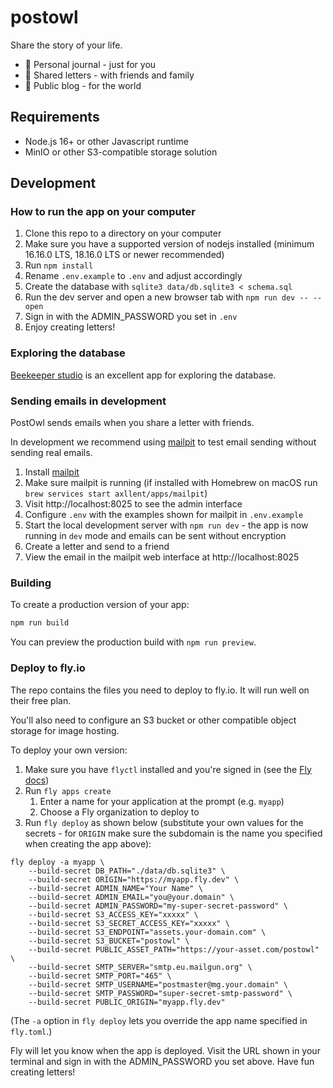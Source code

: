 # postowl

Share the story of your life.

- 🧡 Personal journal - just for you
- 💛 Shared letters - with friends and family
- 💚 Public blog - for the world

## Requirements

- Node.js 16+ or other Javascript runtime
- MinIO or other S3-compatible storage solution

## Development

### How to run the app on your computer

1. Clone this repo to a directory on your computer
1. Make sure you have a supported version of nodejs installed (minimum 16.16.0 LTS, 18.16.0 LTS or newer recommended)
1. Run `npm install`
1. Rename `.env.example` to `.env` and adjust accordingly
1. Create the database with `sqlite3 data/db.sqlite3 < schema.sql`
1. Run the dev server and open a new browser tab with `npm run dev -- --open`
1. Sign in with the ADMIN_PASSWORD you set in `.env`
1. Enjoy creating letters!

### Exploring the database

[Beekeeper studio](https://github.com/beekeeper-studio/beekeeper-studio/releases) is an excellent app for exploring the database.

### Sending emails in development

PostOwl sends emails when you share a letter with friends.

In development we recommend using [mailpit](https://github.com/axllent/mailpit) to test email sending without sending real emails.

1. Install [mailpit](https://github.com/axllent/mailpit)
1. Make sure mailpit is running (if installed with Homebrew on macOS run `brew services start axllent/apps/mailpit`)
1. Visit http://localhost:8025 to see the admin interface
1. Configure `.env` with the examples shown for mailpit in `.env.example`
1. Start the local development server with `npm run dev` - the app is now running in `dev` mode and emails can be sent without encryption
1. Create a letter and send to a friend
1. View the email in the mailpit web interface at http://localhost:8025

### Building

To create a production version of your app:

```bash
npm run build
```

You can preview the production build with `npm run preview`.

### Deploy to fly.io

The repo contains the files you need to deploy to fly.io. It will run well on their free plan.

You'll also need to configure an S3 bucket or other compatible object storage for image hosting.

To deploy your own version:

1. Make sure you have `flyctl` installed and you're signed in (see the [Fly docs](https://fly.io/docs/hands-on/install-flyctl/))
1. Run `fly apps create`
    1. Enter a name for your application at the prompt (e.g. `myapp`)
    1. Choose a Fly organization to deploy to
1. Run `fly deploy` as shown below (substitute your own values for the secrets - for `ORIGIN` make sure the subdomain is the name you specified when creating the app above):

```
fly deploy -a myapp \
    --build-secret DB_PATH="./data/db.sqlite3" \
    --build-secret ORIGIN="https://myapp.fly.dev" \
    --build-secret ADMIN_NAME="Your Name" \
    --build-secret ADMIN_EMAIL="you@your.domain" \
    --build-secret ADMIN_PASSWORD="my-super-secret-password" \
    --build-secret S3_ACCESS_KEY="xxxxx" \
    --build-secret S3_SECRET_ACCESS_KEY="xxxxx" \
    --build-secret S3_ENDPOINT="assets.your-domain.com" \
    --build-secret S3_BUCKET="postowl" \
    --build-secret PUBLIC_ASSET_PATH="https://your-asset.com/postowl" \
    --build-secret SMTP_SERVER="smtp.eu.mailgun.org" \
    --build-secret SMTP_PORT="465" \
    --build-secret SMTP_USERNAME="postmaster@mg.your.domain" \
    --build-secret SMTP_PASSWORD="super-secret-smtp-password" \
    --build-secret PUBLIC_ORIGIN="myapp.fly.dev"
```

(The `-a` option in `fly deploy` lets you override the app name specified in `fly.toml`.) 

Fly will let you know when the app is deployed. Visit the URL shown in your terminal and sign in with the ADMIN_PASSWORD you set above. Have fun creating letters!
